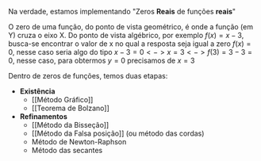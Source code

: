 
Na verdade, estamos implementando "Zeros **Reais** de funções **reais**"

O zero de uma função, do ponto de vista geométrico, é onde a função (em Y) cruza o eixo X.
Do ponto de vista algébrico, por exemplo $f(x) = x - 3$, busca-se encontrar o valor de x no qual a resposta seja igual a zero $f(x) = 0$, nesse caso seria algo do tipo $x - 3 = 0 <-> x = 3 <-> f(3) = 3 - 3 = 0$, nesse caso, para obtermos $y = 0$ precisamos de $x = 3$


Dentro de zeros de funções, temos duas etapas:

- **Existência**
	- [[Método Gráfico]]
	- [[Teorema de Bolzano]]
- **Refinamentos**
	- [[Método da Bisseção]]
	- [[Método da Falsa posição]] (ou método das cordas)
	- Método de Newton-Raphson
	- Método das secantes

